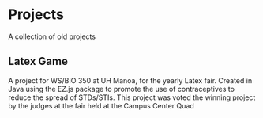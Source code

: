 # Projects
A collection of old projects 

## Latex Game

A project for WS/BIO 350 at UH Manoa, for the yearly Latex fair. Created in Java using the EZ.js package to promote the use of contraceptives to reduce the spread of STDs/STIs. This project was voted the winning project by the judges at the fair held at the Campus Center Quad

